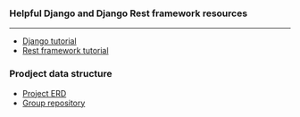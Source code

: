 ### Helpful Django and Django Rest framework resources
---
- [Django tutorial](https://docs.djangoproject.com/en/1.11/intro/tutorial01/#writing-your-first-django-app-part-1)
- [Rest framework tutorial](http://www.django-rest-framework.org/)

### Prodject data structure

- [Project ERD](https://www.draw.io/?state=%7B%22ids%22:%5B%220B-4vZ-mgQ31vc2cxUVVOamFFU2c%22%5D,%22action%22:%22open%22,%22userId%22:%22100761558679069137145%22%7D#G0B-4vZ-mgQ31vc2cxUVVOamFFU2c)
- [Group repository](https://github.com/EducatedCamels)
